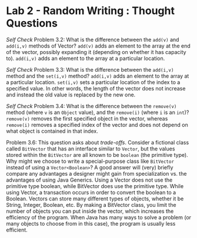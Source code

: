 # Lab 2 - Random Writing : Thought Questions

_Self Check_ Problem 3.2: What is the difference between the `add(v)` and `add(i,v)` methods of Vector?
 `add(v)` adds an element to the array at the end of the vector, possibly expanding it (depending on whether it has capacity to).
 `add(i,v)` adds an element to the array at a particular location.

_Self Check_ Problem 3.3: What is the difference between the `add(i,v)` method and the `set(i,v)` method?
 `add(i,v)` adds an element to the array at a particular location.
 `set(i,v)` sets a particular location of the index to a specified value. In other words, the length of the vector does not increase and instead the old value is replaced by the new one.

_Self Check_ Problem 3.4: What is the difference between the `remove(v)` method (where `v` is an `Object` value), and the `remove(i)` (where `i` is an `int`)?
 `remove(v)` removes the first specified object in the vector, whereas `remove(i)` removes a specified index of the vector and does not depend on what object is contained in that index.

Problem 3.6: This question asks about *trade-offs*. Consider a fictional class called `BitVector` that has an interface similar to `Vector`, but the values stored within the `BitVector` are all known to be `boolean` (the primitive type). Why might we choose to write a special-purpose class like `BitVector` instead of using a `Vector<Boolean>`? A good answer will (very) briefly compare any advantages a designer might gain from specialization vs. the advantages of using Java Generics.
  Using a Vector<Boolean> does not use the primitive type boolean, while BitVector does use the primitive type. While using Vector<Boolean>, a transaction occurs in order to convert the boolean to a Boolean. Vectors can store many different types of objects, whether it be String, Integer, Boolean, etc. By making a BitVector class, you limit the number of objects you can put inside the vector, which increases the efficiency of the program. When Java has many ways to solve a problem (or many objects to choose from in this case), the program is usually less efficient.